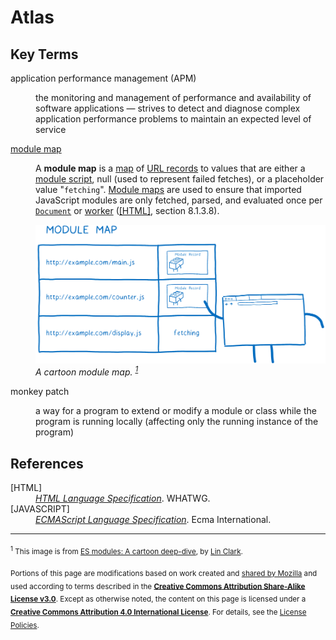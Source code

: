 # Atlas

## Key Terms<a id="key-terms"></a>

<dl>
<dt id="apm">application performance management (APM)</dt>
<dd>

the monitoring and management of performance and availability of software
applications — strives to detect and diagnose complex application performance
problems to maintain an expected level of service

</dd>
<dt id="module-map">

[module map](https://html.spec.whatwg.org/multipage/webappapis.html#module-map)

</dt>
<dd>

A **module map** is a [map](https://infra.spec.whatwg.org/#ordered-map) of
[URL records](https://url.spec.whatwg.org/#concept-url) to values that are
either a [module script](https://html.spec.whatwg.org#module-script), null (used
to represent failed fetches), or a placeholder value "`fetching`".
[Module maps](https://html.spec.whatwg.org#module-map) are used to ensure that
imported JavaScript modules are only fetched, parsed, and evaluated once per
[`Document`](https://html.spec.whatwg.org/dom.html#document) or
[worker](https://html.spec.whatwg.org/workers.html#workers)
([[HTML]](#refs-html), section 8.1.3.8).

![](./img/25_module_map.png) _A cartoon module map. <sup>[1](#note-1)</sup>_

</dd>

<dt id="monkey-patch">monkey patch</dt>
<dd>

a way for a program to extend or modify a module or class while the program is
running locally (affecting only the running instance of the program)

</dd>
</dl>

## References

<dl>
<dt id="refs-html" name="refs-html">[HTML]</dt>
<dd><cite><a href="https://html.spec.whatwg.org/">HTML Language Specification</a></cite>. WHATWG.</dd>
<dt id="refs-javascript" name="refs-javascript">[JAVASCRIPT]</dt>
<dd><cite><a href="https://tc39.es/ecma262/">ECMAScript Language Specification</a></cite>. Ecma International.</dd>
</dl>

---

<!-- Foootnotes -->

<sub><sup>1</sup> This image is from
[ES modules: A cartoon deep-dive](https://hacks.mozilla.org/2018/03/es-modules-a-cartoon-deep-dive/),
by [Lin Clark](https://twitter.com/linclark).</sub>

<!-- Footer -->

<sub>Portions of this page are modifications based on work created and
[shared by Mozilla](https://www.mozilla.org/en-US/foundation/licensing/) and
used according to terms described in the
**[Creative Commons Attribution Share-Alike License v3.0](https://creativecommons.org/licenses/by-sa/3.0/)**.
Except as otherwise noted, the content on this page is licensed under a
**[Creative Commons Attribution 4.0 International License](http://creativecommons.org/licenses/by/4.0/)**.
For details, see the [License Policies](license-policies.md).</sub>
